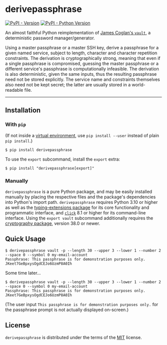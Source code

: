 # derivepassphrase

[![PyPI - Version](https://img.shields.io/pypi/v/derivepassphrase.svg)](https://pypi.org/project/derivepassphrase)
[![PyPI - Python Version](https://img.shields.io/pypi/pyversions/derivepassphrase.svg)](https://pypi.org/project/derivepassphrase)

An almost faithful Python reimplementation of [James Coglan's `vault`][VAULT], a deterministic password manager/generator.

Using a master passphrase or a master SSH key, derive a passphrase for a given named service, subject to length, character and character repetition constraints.
The derivation is cryptographically strong, meaning that even if a single passphrase is compromised, guessing the master passphrase or a different service's passphrase is computationally infeasible.
The derivation is also deterministic, given the same inputs, thus the resulting passphrase need not be stored explicitly.
The service name and constraints themselves also need not be kept secret; the latter are usually stored in a world-readable file.

[VAULT]: https://getvau.lt

-----

## Installation

### With `pip`

(If not inside a [virtual environment][VENV], use `pip install --user` instead of plain `pip install`.)

```` shell-session
$ pip install derivepassphrase
````

To use the `export` subcommand, install the `export` extra:

```` shell-session
$ pip install "derivepassphrase[export]"
````

[VENV]: https://docs.python.org/3/library/venv.html

### Manually

`derivepassphrase` is a pure Python package, and may be easily installed manually by placing the respective files and the package's dependencies into Python's import path.
`derivepassphrase` requires Python 3.10 or higher as well as the [typing-extensions package][TYPING_EXTENSIONS] for its core functionality and programmatic interface, and [`click`][CLICK] 8.1 or higher for its command-line interface.
Using the `export vault` subcommand additionally requires the [cryptography package][CRYPTOGRAPHY], version 38.0 or newer.

[TYPING_EXTENSIONS]: https://pypi.org/project/typing-extensions/
[CLICK]: https://click.palletsprojects.com/
[CRYPTOGRAPHY]: https://github.com/pyca/cryptography

## Quick Usage

```` shell-session
$ derivepassphrase vault -p --length 30 --upper 3 --lower 1 --number 2 --space 0 --symbol 0 my-email-account
Passphrase: This passphrase is for demonstration purposes only.
JKeet7GeBpxysOgdCEJo6UzmP8A0Ih
````

Some time later…

```` shell-session
$ derivepassphrase vault -p --length 30 --upper 3 --lower 1 --number 2 --space 0 --symbol 0 my-email-account
Passphrase: This passphrase is for demonstration purposes only.
JKeet7GeBpxysOgdCEJo6UzmP8A0Ih
````

(The user input `This passphrase is for demonstration purposes only.` for the passphrase prompt is not actually displayed on-screen.)

## License

`derivepassphrase` is distributed under the terms of the [MIT](https://spdx.org/licenses/MIT.html) license.
